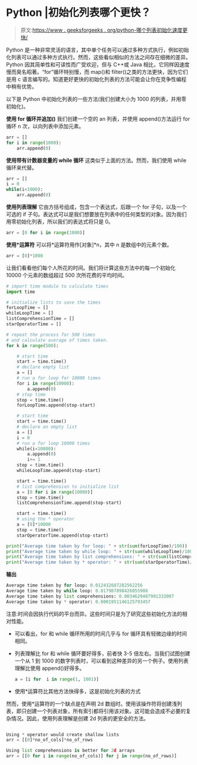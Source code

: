 # Python |初始化列表哪个更快？

> 原文:[https://www . geeksforgeeks . org/python-哪个列表初始化速度更快/](https://www.geeksforgeeks.org/python-which-is-faster-to-initialize-lists/)

Python 是一种非常灵活的语言，其中单个任务可以通过多种方式执行，例如初始化列表可以通过多种方式执行。然而，这些看似相似的方法之间存在细微的差异。Python 因其简单性和可读性而广受欢迎，但与 C++或 Java 相比，它同样因速度慢而臭名昭著。“for”循环特别慢，而 map()和 filter()之类的方法更快，因为它们是用 c 语言编写的。知道更好更快的初始化列表的方法可能会让你在竞争性编程中稍有优势。

以下是 Python 中初始化列表的一些方法(我们创建大小为 1000 的列表，并用零初始化)。

**使用 for 循环并追加()**
我们创建一个空的 an 列表，并使用 append()方法运行 for 循环 n 次，以向列表中添加元素。

```py
arr = []
for i in range(1000):
    arr.append(0)

```

**使用带有计数器变量的 while 循环**
这类似于上面的方法。然而，我们使用 while 循环来代替。

```py
arr = []
i = 0
while(i<1000):
    arr.append(0)

```

**使用列表理解**
它由方括号组成，包含一个表达式，后跟一个 for 子句，以及一个可选的 if 子句。表达式可以是我们想要放在列表中的任何类型的对象。因为我们用零初始化列表，所以我们的表达式将只是 0。

```py
arr = [0 for i in range(1000)]

```

**使用*运算符**
可以将*运算符用作[对象]*n，其中 n 是数组中的元素个数。

```py
arr = [0]*1000

```

让我们看看他们每个人所花的时间。我们将计算这些方法中的每一个初始化 10000 个元素的数组超过 500 次所花费的平均时间。

```py
# import time module to calculate times
import time

# initialize lists to save the times
forLoopTime = []
whileLoopTime = []
listComprehensionTime = []
starOperatorTime = []

# repeat the process for 500 times
# and calculate average of times taken.
for k in range(500): 

    # start time
    start = time.time()
    # declare empty list
    a = []
    # run a for loop for 10000 times
    for i in range(10000):
        a.append(0)
    # stop time
    stop = time.time()
    forLoopTime.append(stop-start)

    # start time
    start = time.time()
    # declare an empty list
    a = []
    i = 0
    # run a for loop 10000 times
    while(i<10000):
        a.append(0)
        i+= 1
    stop = time.time()
    whileLoopTime.append(stop-start)

    start = time.time()
    # list comprehension to initialize list
    a = [0 for i in range(10000)] 
    stop = time.time()
    listComprehensionTime.append(stop-start)

    start = time.time()
    # using the * operator
    a = [0]*10000 
    stop = time.time()
    starOperatorTime.append(stop-start)

print("Average time taken by for loop: " + str(sum(forLoopTime)/100))
print("Average time taken by while loop: " + str(sum(whileLoopTime)/100))
print("Average time taken by list comprehensions: " + str(sum(listComprehensionTime)/100))
print("Average time taken by * operator: " + str(sum(starOperatorTime)/100))    
```

**输出**

```py
Average time taken by for loop: 0.012432687282562256
Average time taken by while loop: 0.017907898426055908
Average time taken by list comprehensions: 0.0034629487991333007
Average time taken by * operator: 0.0001951146125793457

```

注意:时间会因执行代码的平台而异。这些时间只是为了研究这些初始化方法的相对性能。

*   可以看出，for 和 while 循环所用的时间几乎与 for 循环具有轻微边缘的时间相同。
*   列表理解比 for 和 while 循环要好得多，前者快 3-5 倍左右。当我们试图创建一个从 1 到 1000 的数字列表时，可以看到这种差异的另一个例子。使用列表理解比使用 append()好得多。

    ```py
    a = [i for  i in range(1, 1001)]
    ```

*   使用*运算符比其他方法快得多，这是初始化列表的方式

然而，使用*运算符的一个缺点是在声明 2d 数组时。使用该操作符将创建浅列表，即只创建一个列表对象，所有索引都将引用该对象。这可能会造成不必要的复杂情况。因此，使用列表理解是创建 2d 列表的更安全的方法。

```py

Using * operator would create shallow lists
arr = [[0]*no_of_cols]*no_of_rows

Using list comprehensions is better for 2d arrays
arr = [[0 for i in range(no_of_cols)] for j in range(no_of_rows)]

```